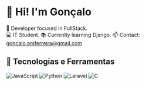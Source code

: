 # 👋 Hi! I'm Gonçalo

🎯 Developer focused in FullStack.  
💻 IT Student.
📚 Currently learning Django. 
📫 Contact: goncalo.amferreira@gmail.com

## 🚀 Tecnologias e Ferramentas
![JavaScript](https://img.shields.io/badge/-JavaScript-F7DF1E?style=flat&logo=javascript&logoColor=black)
![Python](https://img.shields.io/badge/-Python-3776AB?style=flat&logo=python&logoColor=white)
![Laravel](https://img.shields.io/badge/-Laravel-FF2D20?style=flat&logo=laravel&logoColor=white)
![C](https://img.shields.io/badge/-C-A8B9CC?style=flat&logo=c&logoColor=black)


